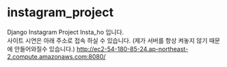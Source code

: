 # instagram_project
 Django Instagram Project
 Insta_ho 입니다.
<br> 사이트 시연은 아래 주소로 접속 하실 수 있습니다. (제가 서버를 항상 켜놓지 않기 때문에 안들어와질수 있습니다.)
http://ec2-54-180-85-24.ap-northeast-2.compute.amazonaws.com:8080/
